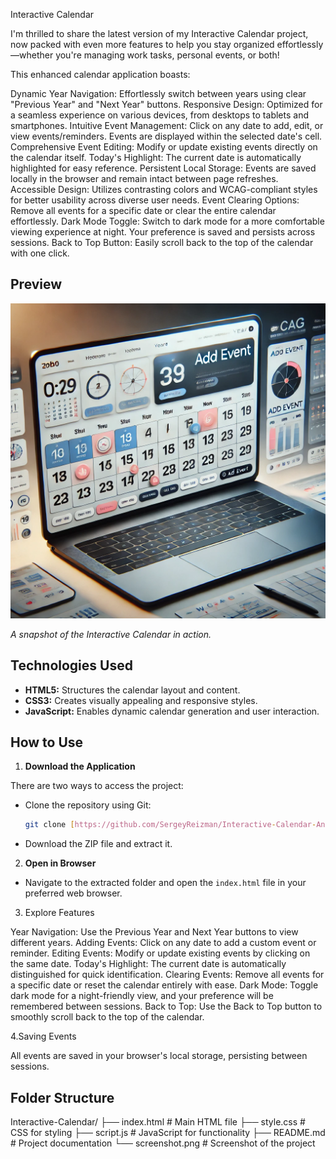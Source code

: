 Interactive Calendar ️

I'm thrilled to share the latest version of my Interactive Calendar project, now packed with even more features to help you stay organized effortlessly—whether you're managing work tasks, personal events, or both!

This enhanced calendar application boasts:

Dynamic Year Navigation: Effortlessly switch between years using clear "Previous Year" and "Next Year" buttons.
Responsive Design: Optimized for a seamless experience on various devices, from desktops to tablets and smartphones.
Intuitive Event Management: Click on any date to add, edit, or view events/reminders. Events are displayed within the selected date's cell.
Comprehensive Event Editing: Modify or update existing events directly on the calendar itself.
Today's Highlight: The current date is automatically highlighted for easy reference.
Persistent Local Storage: Events are saved locally in the browser and remain intact between page refreshes.
Accessible Design: Utilizes contrasting colors and WCAG-compliant styles for better usability across diverse user needs.
Event Clearing Options: Remove all events for a specific date or clear the entire calendar effortlessly.
Dark Mode Toggle: Switch to dark mode for a more comfortable viewing experience at night. Your preference is saved and persists across sessions.
Back to Top Button: Easily scroll back to the top of the calendar with one click.

## Preview

![Interactive Calendar Screenshot](screenshot.png) 

*A snapshot of the Interactive Calendar in action.*

## Technologies Used

- **HTML5:** Structures the calendar layout and content.
- **CSS3:** Creates visually appealing and responsive styles.
- **JavaScript:** Enables dynamic calendar generation and user interaction.

## How to Use

1. **Download the Application**

There are two ways to access the project:

  - Clone the repository using Git:

    ```bash
    git clone [https://github.com/SergeyReizman/Interactive-Calendar-Any-Year.git](https://github.com/SergeyReizman/Interactive-Calendar-Any-Year.git)
    ```

  - Download the ZIP file and extract it.

2. **Open in Browser**

  - Navigate to the extracted folder and open the `index.html` file in your preferred web browser.

3. Explore Features

Year Navigation: Use the Previous Year and Next Year buttons to view different years.
Adding Events: Click on any date to add a custom event or reminder.
Editing Events: Modify or update existing events by clicking on the same date.
Today's Highlight: The current date is automatically distinguished for quick identification.
Clearing Events: Remove all events for a specific date or reset the calendar entirely with ease.
Dark Mode: Toggle dark mode for a night-friendly view, and your preference will be remembered between sessions.
Back to Top: Use the Back to Top button to smoothly scroll back to the top of the calendar.

4.Saving Events

All events are saved in your browser's local storage, persisting between sessions.

## Folder Structure

Interactive-Calendar/
├── index.html        # Main HTML file
├── style.css          # CSS for styling
├── script.js          # JavaScript for functionality
├── README.md          # Project documentation
└── screenshot.png    # Screenshot of the project